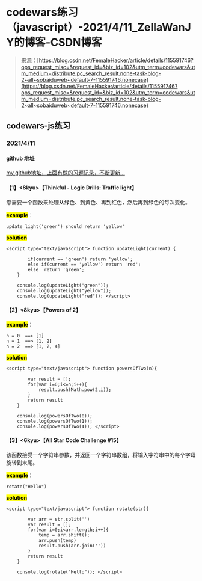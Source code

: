 <!--yml
category: codewars
date: 2022-08-13 11:46:25
-->

# codewars练习（javascript）-2021/4/11_ZellaWanJY的博客-CSDN博客

> 来源：[https://blog.csdn.net/FemaleHacker/article/details/115591746?ops_request_misc=&request_id=&biz_id=102&utm_term=codewars&utm_medium=distribute.pc_search_result.none-task-blog-2~all~sobaiduweb~default-7-115591746.nonecase](https://blog.csdn.net/FemaleHacker/article/details/115591746?ops_request_misc=&request_id=&biz_id=102&utm_term=codewars&utm_medium=distribute.pc_search_result.none-task-blog-2~all~sobaiduweb~default-7-115591746.nonecase)

## codewars-js练习

### 2021/4/11

#### github 地址

[my github地址，上面有做的习题记录，不断更新…](https://github.com/Mszmy/Codewars/)

#### 【1】<8kyu>【Thinkful - Logic Drills: Traffic light】

您需要一个函数来处理从绿色、到黄色、再到红色，然后再到绿色的每次变化。

**<mark>example</mark>**：

```
update_light('green') should return 'yellow' 
```

<mark>**solution**</mark>

```
<script type="text/javascript"> function updateLight(current) {

		if(current == 'green') return 'yellow';
		else if(current == 'yellow') return 'red';
		else  return 'green';
	}

	console.log(updateLight("green"));
	console.log(updateLight("yellow"));
	console.log(updateLight("red")); </script> 
```

#### 【2】<8kyu>【Powers of 2】

**<mark>example</mark>**：

```
n = 0  ==> [1]        
n = 1  ==> [1, 2]     
n = 2  ==> [1, 2, 4] 
```

<mark>**solution**</mark>

```
<script type="text/javascript"> function powersOfTwo(n){

		var result = [];
		for(var i=0;i<=n;i++){
			result.push(Math.pow(2,i));
		}
		return result
	}

	console.log(powersOfTwo(0));
	console.log(powersOfTwo(1));
	console.log(powersOfTwo(4)); </script> 
```

#### 【3】<6kyu>【All Star Code Challenge #15】

该函数接受一个字符串参数，并返回一个字符串数组，将输入字符串中的每个字母旋转到末尾。

**<mark>example</mark>**：

```
rotate("Hello") 
```

<mark>**solution**</mark>

```
<script type="text/javascript"> function rotate(str){

		var arr = str.split('')
		var result = [];
		for(var i=0;i<arr.length;i++){
			temp = arr.shift();
			arr.push(temp)
			result.push(arr.join(''))
		}
		return result
	}

	console.log(rotate("Hello")); </script> 
```
